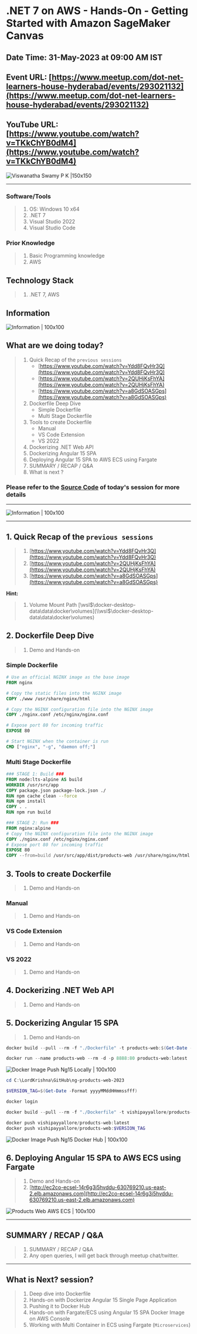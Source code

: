 # .NET 7 on AWS - Hands-On - Getting Started with Amazon SageMaker Canvas

## Date Time: 31-May-2023 at 09:00 AM IST

## Event URL: [https://www.meetup.com/dot-net-learners-house-hyderabad/events/293021132](https://www.meetup.com/dot-net-learners-house-hyderabad/events/293021132)

## YouTube URL: [https://www.youtube.com/watch?v=TKkChYB0dM4](https://www.youtube.com/watch?v=TKkChYB0dM4)

![Viswanatha Swamy P K |150x150](./Documentation/Images/ViswanathaSwamyPK.PNG)

---

### Software/Tools

> 1. OS: Windows 10 x64
> 1. .NET 7
> 1. Visual Studio 2022
> 1. Visual Studio Code

### Prior Knowledge

> 1. Basic Programming knowledge
> 1. AWS

## Technology Stack

> 1. .NET 7, AWS

## Information

![Information | 100x100](./Documentation/Images/Information.PNG)

## What are we doing today?

> 1. Quick Recap of the `previous sessions`
>    - [https://www.youtube.com/watch?v=Ydd8FQvHr3Q](https://www.youtube.com/watch?v=Ydd8FQvHr3Q)
>    - [https://www.youtube.com/watch?v=2QUHjKsFhYA](https://www.youtube.com/watch?v=2QUHjKsFhYA)
>    - [https://www.youtube.com/watch?v=a8GdSOASGps](https://www.youtube.com/watch?v=a8GdSOASGps)
> 1. Dockerfile Deep Dive
>    - Simple Dockerfile
>    - Multi Stage Dockerfile
> 1. Tools to create Dockerfile
>    - Manual
>    - VS Code Extension
>    - VS 2022
> 1. Dockerizing .NET Web API
> 1. Dockerizing Angular 15 SPA
> 1. Deploying Angular 15 SPA to AWS ECS using Fargate
> 1. SUMMARY / RECAP / Q&A
> 1. What is next ?

### Please refer to the [**Source Code**](https://github.com/vishipayyallore/speaker-series-2023/tree/main/dotnet-6-on-aws/SageMaker_Canvas_S1) of today's session for more details

---

![Information | 100x100](./Documentation/Images/SeatBelt.PNG)

---

## 1. Quick Recap of the `previous sessions`

> 1. [https://www.youtube.com/watch?v=Ydd8FQvHr3Q](https://www.youtube.com/watch?v=Ydd8FQvHr3Q)
> 1. [https://www.youtube.com/watch?v=2QUHjKsFhYA](https://www.youtube.com/watch?v=2QUHjKsFhYA)
> 1. [https://www.youtube.com/watch?v=a8GdSOASGps](https://www.youtube.com/watch?v=a8GdSOASGps)

**Hint:**

> 1. Volume Mount Path [\\wsl$\docker-desktop-data\data\docker\volumes](\\wsl$\docker-desktop-data\data\docker\volumes)

## 2. Dockerfile Deep Dive

> 1. Demo and Hands-on

### Simple Dockerfile

```dockerfile
# Use an official NGINX image as the base image
FROM nginx

# Copy the static files into the NGINX image
COPY ./www /usr/share/nginx/html

# Copy the NGINX configuration file into the NGINX image
COPY ./nginx.conf /etc/nginx/nginx.conf

# Expose port 80 for incoming traffic
EXPOSE 80

# Start NGINX when the container is run
CMD ["nginx", "-g", "daemon off;"]
```

### Multi Stage Dockerfile

```dockerfile
### STAGE 1: Build ###
FROM node:lts-alpine AS build
WORKDIR /usr/src/app
COPY package.json package-lock.json ./
RUN npm cache clean --force
RUN npm install
COPY . .
RUN npm run build

### STAGE 2: Run ###
FROM nginx:alpine
# Copy the NGINX configuration file into the NGINX image
COPY ./nginx.conf /etc/nginx/nginx.conf
# Expose port 80 for incoming traffic
EXPOSE 80
COPY --from=build /usr/src/app/dist/products-web /usr/share/nginx/html
```

## 3. Tools to create Dockerfile

> 1. Demo and Hands-on

### Manual

> 1. Demo and Hands-on

### VS Code Extension

> 1. Demo and Hands-on

### VS 2022

> 1. Demo and Hands-on

## 4. Dockerizing .NET Web API

> 1. Demo and Hands-on

## 5. Dockerizing Angular 15 SPA

> 1. Demo and Hands-on

```powershell
docker build --pull --rm -f "./Dockerfile" -t products-web:$(Get-Date -Format yyyyMMddHHmmssfff) -t products-web:latest .

docker run --name products-web --rm -d -p 8888:80 products-web:latest
```

![Docker Image Push Ng15 Locally | 100x100](./Documentation/Images/Docker_Image_Build_Ng15_Locally.PNG)

```powershell
cd C:\LordKrishna\GitHub\ng-products-web-2023

$VERSION_TAG=$(Get-Date -Format yyyyMMddHHmmssfff)

docker login

docker build --pull --rm -f "./Dockerfile" -t vishipayyallore/products-web:$VERSION_TAG -t vishipayyallore/products-web:latest .

docker push vishipayyallore/products-web:latest
docker push vishipayyallore/products-web:$VERSION_TAG
```

![Docker Image Push Ng15 Docker Hub | 100x100](./Documentation/Images/Docker_Image_Push_Ng15_DHub.PNG)

## 6. Deploying Angular 15 SPA to AWS ECS using Fargate

> 1. Demo and Hands-on
> 1. [http://ec2co-ecsel-14r6g3i5hvddu-630769210.us-east-2.elb.amazonaws.com](http://ec2co-ecsel-14r6g3i5hvddu-630769210.us-east-2.elb.amazonaws.com)

![Products Web AWS ECS | 100x100](./Documentation/Images/ProductsWeb_AWSECS.PNG)

---

## SUMMARY / RECAP / Q&A

> 1. SUMMARY / RECAP / Q&A
> 2. Any open queries, I will get back through meetup chat/twitter.

---

## What is Next? session?

> 1. Deep dive into Dockerfile
> 1. Hands-on with Dockerize Angular 15 Single Page Application
> 1. Pushing it to Docker Hub
> 1. Hands-on with Fargate/ECS using Angular 15 SPA Docker Image on AWS Console
> 1. Working with Multi Container in ECS using Fargate (`Microservices`)
